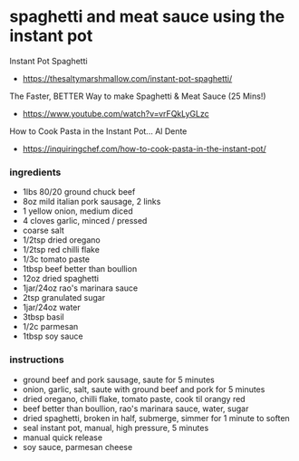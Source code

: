 # spaghetti and meat sauce using the instant pot

Instant Pot Spaghetti

- https://thesaltymarshmallow.com/instant-pot-spaghetti/

The Faster, BETTER Way to make Spaghetti & Meat Sauce (25 Mins!)

- https://www.youtube.com/watch?v=vrFQkLyGLzc

How to Cook Pasta in the Instant Pot... Al Dente

- https://inquiringchef.com/how-to-cook-pasta-in-the-instant-pot/

### ingredients

- 1lbs 80/20 ground chuck beef
- 8oz mild italian pork sausage, 2 links
- 1 yellow onion, medium diced
- 4 cloves garlic, minced / pressed
- coarse salt
- 1/2tsp dried oregano
- 1/2tsp red chilli flake
- 1/3c tomato paste
- 1tbsp beef better than boullion
- 12oz dried spaghetti
- 1jar/24oz rao's marinara sauce
- 2tsp granulated sugar
- 1jar/24oz water
- 3tbsp basil
- 1/2c parmesan
- 1tbsp soy sauce

### instructions

- ground beef and pork sausage, saute for 5 minutes
- onion, garlic, salt, saute with ground beef and pork for 5 minutes
- dried oregano, chilli flake, tomato paste, cook til orangy red
- beef better than boullion, rao's marinara sauce, water, sugar
- dried spaghetti, broken in half, submerge, simmer for 1 minute to soften
- seal instant pot, manual, high pressure, 5 minutes
- manual quick release
- soy sauce, parmesan cheese
